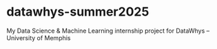 # datawhys-summer2025
 My Data Science &amp; Machine Learning internship project for DataWhys – University of Memphis
